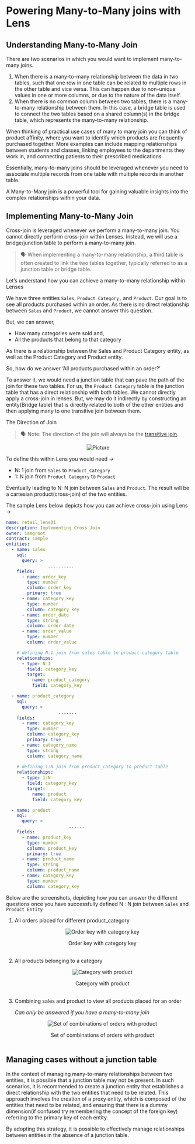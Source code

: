 # Powering Many-to-Many joins with Lens

## Understanding Many-to-Many Join

There are two scenarios in which you would want to implement many-to-many joins. 

1. When there is a many-to-many relationship between the data in two tables, such that one row in one table can be related to multiple rows in the other table and vice versa. This can happen due to non-unique values in one or more columns, or due to the nature of the data itself.
2. When there is no common column between two tables, there is a many-to-many relationship between them. In this case, a bridge table is used to connect the two tables based on a shared column(s) in the bridge table, which represents the many-to-many relationship.

When thinking of practical use cases of many to many join you can think of product affinity, where you want to identify which products are frequently purchased together. More examples can include mapping relationships between students and classes, linking employees to the departments they work in, and connecting patients to their prescribed medications

Essentially, many-to-many joins should be leveraged whenever you need to associate multiple records from one table with multiple records in another table. 

A Many-to-Many join is a powerful tool for gaining valuable insights into the complex relationships within your data.

## Implementing Many-to-Many Join

Cross-join is leveraged whenever we perform a many-to-many join. You cannot directly perform cross-join within Lenses. Instead, we will use a bridge/junction table to perform a many-to-many join. 

> 🗣 When implementing a many-to-many relationship, a third table is often created to link the two tables together, typically referred to as a junction table or bridge table.

Let’s understand how you can achieve a many-to-many relationship within Lenses

We have three entities `Sales`, `Product Category,` and  `Product`. Our goal is to see all products purchased within an order. As there is no direct relationship between `Sales` and `Product`, we cannot answer this question.

But, we can answer,

- How many categories were sold and,
- All the products that belong to that category

As there is a relationship between the Sales and Product Category entity, as well as the Product Category and Product entity.

So, how do we answer ‘All products purchased within an order?’

To answer it, we would need a junction table that can pave the path of the join for these two tables. For us, the `Product Category` table is the junction table that has a direct relationship with both tables. We cannot directly apply a cross-join in lenses. But, we may do it indirectly by constructing an entity(Bridge table) that is directly related to both of the other entities and then applying many to one transitive join between them.

The Direction of Join

> 🗣 Note: The direction of the join will always be the
[transitive join](../Working%20with%20Transitive%20Joins.md).
 
<center>

![Picture](./Untitled.png)

</center>

To define this within Lens you would need  →

- N: 1 join from `Sales` to `Product_Category`
- 1: N join from `Product Category`  to `Product`

Eventually leading to N: N join between `Sales` and `Product`. The result will be a cartesian product(cross-join) of the two entities.

The sample Lens below depicts how you can achieve cross-join using Lens →

```yaml
name: retail_lens01
description: Implementing Cross Join
owner: iamgroot
contract: sample
entities:
  - name: sales
    sql:
      query: >
				..........
    fields:
      - name: order_key
        type: number
        column: order_key
        primary: true
      - name: category_key
        type: number
        column: category_key
      - name: order_date
        type: string
        column: order_date      
      - name: order_value
        type: number
        column: order_value

    # defining N:1 join from sales table to product category table
    relationships:
      - type: N:1
        field: category_key
        target:
          name: product_category
          field: category_key

  - name: product_category
    sql:
      query: >
					.......
    fields:
      - name: category_key
        type: number
        column: category_key
        primary: true
      - name: category_name
        type: string
        column: category_name
        
    # defining 1:N join from product_category to product table
    relationships:
      - type: 1:N
        field: category_key
        target:
          name: product
          field: category_key

  - name: product
    sql:
      query: >
						......
    fields:        
      - name: product_key
        type: number
        column: product_key
        primary: true
      - name: product_name
        type: string
        column: product_name        
      - name: category_key 
        type: number
        column: category_key
```

Below are the screenshots, depicting how you can answer the different questions once you have successfully defined N : N join between `Sales` and `Product Entity`

1. All orders placed for different product_category
 
    <center>

    ![Order key with category key](./Untitled%201.png)

    </center>

    <figcaption align = "center">Order key with category key</figcaption>
    <br>

1. All products belonging to a category
 
    <center>

    ![Category with product](./Untitled%202.png)

    </center>


    <figcaption align = "center">Category with product</figcaption>
    <br>

1. Combining sales and product to view all products placed for an order
    
    *Can only be answered if you have a many-to-many join*
         
    <center>

    ![Set of combinations of orders with product](./Untitled%203.png)

    </center>

    <figcaption align = "center">Set of combinations of orders with product</figcaption>

    <br>

## Managing cases without a junction table

In the context of managing many-to-many relationships between two entities, it is possible that a junction table may not be present. In such scenarios, it is recommended to create a junction entity that establishes a direct relationship with the two entities that need to be related. This approach involves the creation of a proxy entity, which is composed of the entities that need to be related, and ensuring that there is a dummy dimension(if confused try remembering the concept of the foreign key) referring to the primary key of each entity. 

By adopting this strategy, it is possible to effectively manage relationships between entities in the absence of a junction table.